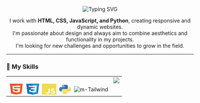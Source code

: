 <!-- Animação de digitação -->
<p align="center">
  <img src="https://readme-typing-svg.demolab.com?font=Fira+Code&size=24&pause=1000&color=58A6FF&width=435&lines=Hi%2C+I'm+Felipe+Falcirolli!" alt="Typing SVG" />
</p>

<p align="center">
  I work with <strong>HTML, CSS, JavaScript, and Python</strong>, creating responsive and dynamic websites.<br>
  I'm passionate about design and always aim to combine aesthetics and functionality in my projects.<br>
  I'm looking for new challenges and opportunities to grow in the field.
</p>

---

### 🚀 My Skills

<table>
  <tr>
    <td valign="top">
      <div style="display: inline_block"><br>
        <img align="center" alt="m-HTML" height="30" width="40" src="https://raw.githubusercontent.com/devicons/devicon/master/icons/html5/html5-original.svg">
        <img align="center" alt="m-CSS" height="30" width="40" src="https://raw.githubusercontent.com/devicons/devicon/master/icons/css3/css3-original.svg">
        <img align="center" alt="m-Js" height="30" width="40" src="https://raw.githubusercontent.com/devicons/devicon/master/icons/javascript/javascript-plain.svg">
        <img align="center" alt="m-Python" height="30" width="40" src="https://raw.githubusercontent.com/devicons/devicon/master/icons/python/python-original.svg">
        <img align="center" alt="m-Tailwind" height="30" width="40" src="https://cdn.jsdelivr.net/gh/devicons/devicon@latest/icons/tailwindcss/tailwindcss-original.svg">
      </div>
    </td>
    <td valign="top">
      <img src="https://media.giphy.com/media/qgQUggAC3Pfv687qPC/giphy.gif" width="150">
    </td>
  </tr>
</table>
